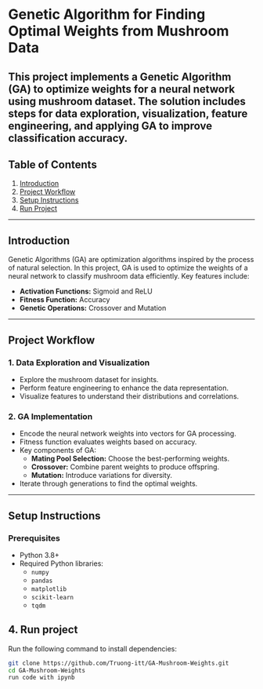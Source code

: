 # Genetic Algorithm for Finding Optimal Weights from Mushroom Data

This project implements a Genetic Algorithm (GA) to optimize weights for a neural network using mushroom dataset. The solution includes steps for data exploration, visualization, feature engineering, and applying GA to improve classification accuracy.
---

## Table of Contents
1. [Introduction](#introduction)
2. [Project Workflow](#project-workflow)
3. [Setup Instructions](#setup-instructions)
4. [Run Project](#run-project)
---

## Introduction

Genetic Algorithms (GA) are optimization algorithms inspired by the process of natural selection. In this project, GA is used to optimize the weights of a neural network to classify mushroom data efficiently. Key features include:
- **Activation Functions:** Sigmoid and ReLU
- **Fitness Function:** Accuracy
- **Genetic Operations:** Crossover and Mutation
---

## Project Workflow

### 1. **Data Exploration and Visualization**
   - Explore the mushroom dataset for insights.
   - Perform feature engineering to enhance the data representation.
   - Visualize features to understand their distributions and correlations.

### 2. **GA Implementation**
   - Encode the neural network weights into vectors for GA processing.
   - Fitness function evaluates weights based on accuracy.
   - Key components of GA:
     - **Mating Pool Selection:** Choose the best-performing weights.
     - **Crossover:** Combine parent weights to produce offspring.
     - **Mutation:** Introduce variations for diversity.
   - Iterate through generations to find the optimal weights.

---

## Setup Instructions
### Prerequisites
- Python 3.8+
- Required Python libraries:
  - `numpy`
  - `pandas`
  - `matplotlib`
  - `scikit-learn`
  - `tqdm`
## 4. **Run project**

Run the following command to install dependencies:
```bash
git clone https://github.com/Truong-itt/GA-Mushroom-Weights.git
cd GA-Mushroom-Weights
run code with ipynb
```
